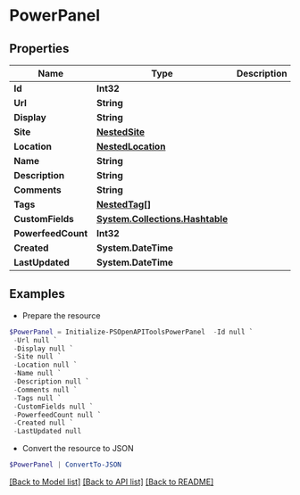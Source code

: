 # PowerPanel
## Properties

Name | Type | Description | Notes
------------ | ------------- | ------------- | -------------
**Id** | **Int32** |  | [readonly] 
**Url** | **String** |  | [readonly] 
**Display** | **String** |  | [readonly] 
**Site** | [**NestedSite**](NestedSite.md) |  | 
**Location** | [**NestedLocation**](NestedLocation.md) |  | [optional] 
**Name** | **String** |  | 
**Description** | **String** |  | [optional] 
**Comments** | **String** |  | [optional] 
**Tags** | [**NestedTag[]**](NestedTag.md) |  | [optional] 
**CustomFields** | [**System.Collections.Hashtable**](AnyType.md) |  | [optional] 
**PowerfeedCount** | **Int32** |  | [readonly] 
**Created** | **System.DateTime** |  | [readonly] 
**LastUpdated** | **System.DateTime** |  | [readonly] 

## Examples

- Prepare the resource
```powershell
$PowerPanel = Initialize-PSOpenAPIToolsPowerPanel  -Id null `
 -Url null `
 -Display null `
 -Site null `
 -Location null `
 -Name null `
 -Description null `
 -Comments null `
 -Tags null `
 -CustomFields null `
 -PowerfeedCount null `
 -Created null `
 -LastUpdated null
```

- Convert the resource to JSON
```powershell
$PowerPanel | ConvertTo-JSON
```

[[Back to Model list]](../README.md#documentation-for-models) [[Back to API list]](../README.md#documentation-for-api-endpoints) [[Back to README]](../README.md)


